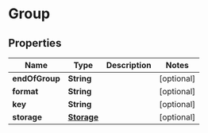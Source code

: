 

# Group

## Properties

Name | Type | Description | Notes
------------ | ------------- | ------------- | -------------
**endOfGroup** | **String** |  |  [optional]
**format** | **String** |  |  [optional]
**key** | **String** |  |  [optional]
**storage** | [**Storage**](Storage.md) |  |  [optional]



